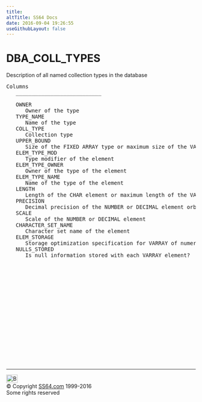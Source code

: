 ```yaml
---
title:
altTitle: SS64 Docs
date: 2016-09-04 19:26:55
useGithubLayout: false
---
```

<!-- #BeginLibraryItem "/Library/head_orad.lbi" --><!-- #EndLibraryItem --><h1>DBA_COLL_TYPES </h1><p> Description of all named collection types in the database </p> 
 
<pre>Columns
   ___________________________
 
   OWNER
      Owner of the type
   TYPE_NAME
      Name of the type
   COLL_TYPE
      Collection type
   UPPER_BOUND
      Size of the FIXED ARRAY type or maximum size of the VARYING ARRAY type
   ELEM_TYPE_MOD
      Type modifier of the element
   ELEM_TYPE_OWNER
      Owner of the type of the element
   ELEM_TYPE_NAME
      Name of the type of the element
   LENGTH
      Length of the CHAR element or maximum length of the VARCHARor VARCHAR2 element
   PRECISION
      Decimal precision of the NUMBER or DECIMAL element orbinary precision of the FLOAT element
   SCALE
      Scale of the NUMBER or DECIMAL element
   CHARACTER_SET_NAME
      Character set name of the element
   ELEM_STORAGE
      Storage optimization specification for VARRAY of numeric elements
   NULLS_STORED
      Is null information stored with each VARRAY element?

</pre><!-- #BeginLibraryItem "/Library/foot_orad.lbi" --><p>
<!-- oracle-footer -->
<ins class="adsbygoogle" style="display:inline-block;width:300px;height:250px" data-ad-client="ca-pub-6140977852749469" data-ad-slot="4275490898"></ins>
<script>
(adsbygoogle = window.adsbygoogle || []).push({});
</script></p>
<hr>
<div id="bl" class="footer"><a href="DBA_COLL_TYPES.html#"><img src="../images/top.png" width="30" height="22" alt="Back to the Top"></a></div>
<div id="br" class="footer, tagline">© Copyright <a href="http://ss64.com/">SS64.com</a> 1999-2016<br>
Some rights reserved</div>
<!-- #EndLibraryItem -->

